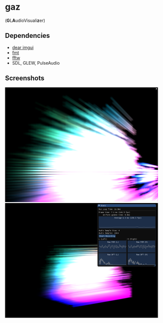 # gaz
(**G**L**A**udioVisuali**z**er)
## Dependencies
- [dear imgui](https://github.com/ocornut/imgui)
- [fmt](https://github.com/fmtlib/fmt)
- [fftw](http://fftw.org/)
- SDL, GLEW, PulseAudio

## Screenshots
![Screenshot no GUI](screenshots/screenshot_no_gui.png)
![Screenshot GUI](screenshots/screenshot_gui.png)
